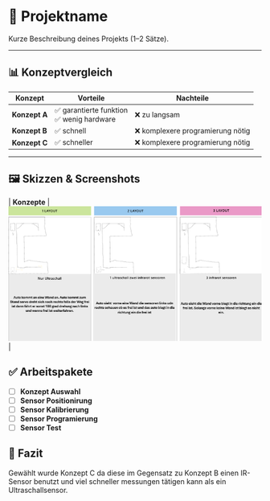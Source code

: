 # 📌 Projektname

Kurze Beschreibung deines Projekts (1–2 Sätze).

---

## 📊 Konzeptvergleich

| Konzept | Vorteile | Nachteile |
|--------|----------|-----------|
| **Konzept A** | ✅ garantierte funktion <br> ✅ wenig hardware | ❌ zu langsam <br> |
| **Konzept B** | ✅ schnell | ❌ komplexere programierung nötig |
| **Konzept C** | ✅ schneller <br> | ❌ komplexere programierung nötig |


---

## 🖼️ Skizzen & Screenshots
| **Konzepte** | ![Konzepte](images/LAYOUTS.png) |


## ✅ Arbeitspakete
- [ ] **Konzept Auswahl**
- [ ] **Sensor Positionirung**
- [ ] **Sensor Kalibrierung**
- [ ] **Sensor Programierung**
- [ ] **Sensor Test**

## 📝 Fazit
Gewählt wurde Konzept C da diese im Gegensatz zu Konzept B einen IR-Sensor benutzt und viel schneller messungen tätigen kann als ein Ultraschallsensor.
